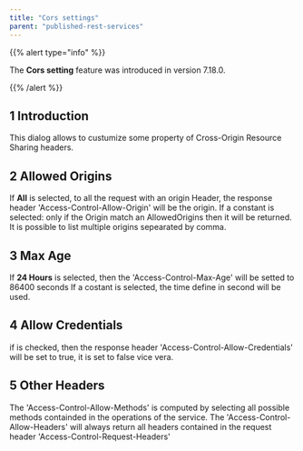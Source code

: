 ```yaml
---
title: "Cors settings"
parent: "published-rest-services"
---
```


{{% alert type="info" %}}

The **Cors setting** feature was introduced in version 7.18.0.

{{% /alert %}}

## 1 Introduction
This dialog allows to custumize some property of Cross-Origin Resource Sharing headers. 

## 2  Allowed Origins
If **All** is selected, to all the request with an origin Header, the response header 'Access-Control-Allow-Origin' will be the origin.
If a constant is selected: only if the Origin match an AllowedOrigins then it will be returned. It is possible to list multiple origins sepearated by comma.

## 3 Max Age
If **24 Hours** is selected, then the 'Access-Control-Max-Age' will be setted to 86400 seconds
If a costant is selected, the time define in second will be used.

## 4 Allow Credentials
if is checked, then the response header 'Access-Control-Allow-Credentials' will be set to true, it is set to false vice vera.

## 5 Other Headers
The 'Access-Control-Allow-Methods' is computed by selecting  all possible methods containded in the operations of the service.
The 'Access-Control-Allow-Headers' will always return all headers contained in the request header 'Access-Control-Request-Headers'

